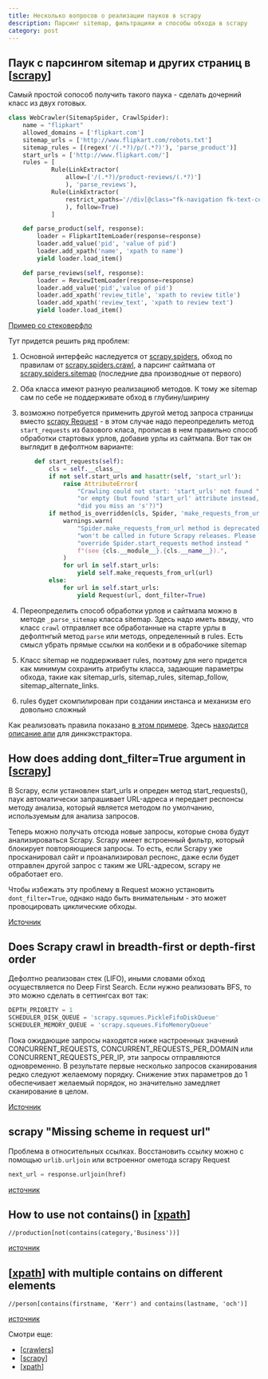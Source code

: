 ```yaml
---
title: Несколько вопросов о реализации пауков в scrapy
description: Парсинг sitemap, фильтрацияи и способы обхода в scrapy
category: post
---
```

## Паук с парсингом sitemap и других страниц в [[scrapy]]

Самый простой сопособ получить такого паука - сделать дочерний класс из двух готовых.

```python
class WebCrawler(SitemapSpider, CrawlSpider):
    name = "flipkart"
    allowed_domains = ['flipkart.com']
    sitemap_urls = ['http://www.flipkart.com/robots.txt']
    sitemap_rules = [(regex('/(.*?)/p/(.*?)'), 'parse_product')]
    start_urls = ['http://www.flipkart.com/']
    rules = [
            Rule(LinkExtractor(
                allow=['/(.*?)/product-reviews/(.*?)']
                ), 'parse_reviews'),
            Rule(LinkExtractor(
                restrict_xpaths='//div[@class="fk-navigation fk-text-center tmargin10"]'
                ), follow=True)
            ]

    def parse_product(self, response):
        loader = FlipkartItemLoader(response=response)
        loader.add_value('pid', 'value of pid')
        loader.add_xpath('name', 'xpath to name')
        yield loader.load_item()

    def parse_reviews(self, response):
        loader = ReviewItemLoader(response=response)
        loader.add_value('pid','value of pid')
        loader.add_xpath('review_title', 'xpath to review title')
        loader.add_xpath('review_text', 'xpath to review text')
        yield loader.load_item()
```

[Пример со стековерфло](https://stackoverflow.com/questions/28797762/multiple-inheritance-in-scrapy-spiders)

Тут придется решить ряд проблем:

1. Основной интерфейс наследуется от [scrapy.spiders](https://docs.scrapy.org/en/latest/_modules/scrapy/spiders.html#Spider), обход по правилам от [scrapy.spiders.crawl](https://docs.scrapy.org/en/latest/_modules/scrapy/spiders/crawl.html#CrawlSpider), а парсинг сайтмапа от [scrapy.spiders.sitemap](https://docs.scrapy.org/en/latest/_modules/scrapy/spiders/sitemap.html#SitemapSpider) (последние два производные от первого)
2. Оба класса имеют разную реализациюб методов. К тому же sitemap сам по себе не поддерживате обход в глубину/ширину
3. возможно потребуется применить другой метод запроса страницы вместо [scrapy Request](https://docs.scrapy.org/en/latest/topics/request-response.html) - в этом случае надо переопределить метод `start_requests` из базового класа, прописав в нем правильно способ обработки стартовых урлов, добавив урлы из сайтмапа. Вот так он выглядит в дефолтном варианте:

    ```python
        def start_requests(self):
            cls = self.__class__
            if not self.start_urls and hasattr(self, 'start_url'):
                raise AttributeError(
                    "Crawling could not start: 'start_urls' not found "
                    "or empty (but found 'start_url' attribute instead, "
                    "did you miss an 's'?)")
            if method_is_overridden(cls, Spider, 'make_requests_from_url'):
                warnings.warn(
                    "Spider.make_requests_from_url method is deprecated; it "
                    "won't be called in future Scrapy releases. Please "
                    "override Spider.start_requests method instead "
                    f"(see {cls.__module__}.{cls.__name__}).",
                )
                for url in self.start_urls:
                    yield self.make_requests_from_url(url)
            else:
                for url in self.start_urls:
                    yield Request(url, dont_filter=True)
    ```

4. Переопределить способ обработки урлов и сайтмапа можно в методе `_parse_sitemap` класса sitemap. Здесь надо иметь ввиду, что класс `crawl` отправляет все обработанные на старте урлы в дефолтнгый метод `parse` или методs, определенный в rules. Есть смысл убрать прямые ссылки на колбеки и в обрабочике sitemap
5. Класс sitemap не поддерживает rules, поэтому для него придется как минимум сохранить атрибуты класса, задающие параметры обхода, такие как sitemap_urls, sitemap_rules, sitemap_follow, sitemap_alternate_links.
6. rules будет скомпилирован при создании инстанса и механизм его довольно сложный

Как реализовать правила показано [в этом примере](https://docs.scrapy.org/en/latest/topics/spiders.html#crawlspider-example). Здесь [находится описание апи](https://docs.scrapy.org/en/latest/topics/link-extractors.html?highlight=LinkExtractor#scrapy.linkextractors.lxmlhtml.LxmlLinkExtractor) для динкэкстрактора.

## How does adding dont_filter=True argument in [[scrapy]]

В Scrapy, если установлен start_urls и опреден метод start_requests(), паук автоматически запрашивает URL-адреса и передает респонсы методу анализа, который является методом по умолчанию, используемым для анализа запросов.

Теперь можно получать отсюда новые запросы, которые снова будут анализироваться Scrapy. Scrapy имеет встроенный фильтр, который блокирует повторяющиеся запросы. То есть, если Scrapy уже просканировал сайт и проанализировал респонс, даже если будет отправлен другой запрос с таким же URL-адресом, scrapy не обработает его.

Чтобы избежать эту проблему в Request можно установить `dont_filter=True`, однако надо быть внимательным - это может провоцировать циклические обходы.

[Источник](https://stackoverflow.com/questions/38951878/how-does-adding-dont-filter-true-argument-in-scrapy-request-make-my-parsing-meth)

## Does Scrapy crawl in breadth-first or depth-first order

Дефолтно реализован стек (LIFO), иными словами обход осуществляется по Deep First Search. Если нужно реализовать BFS, то это можно сделать в сеттингсах вот так:

```python
DEPTH_PRIORITY = 1
SCHEDULER_DISK_QUEUE = 'scrapy.squeues.PickleFifoDiskQueue'
SCHEDULER_MEMORY_QUEUE = 'scrapy.squeues.FifoMemoryQueue'
```

Пока ожидающие запросы находятся ниже настроенных значений CONCURRENT_REQUESTS, CONCURRENT_REQUESTS_PER_DOMAIN или CONCURRENT_REQUESTS_PER_IP, эти запросы отправляются одновременно. В результате первые несколько запросов сканирования редко следуют желаемому порядку. Снижение этих параметров до 1 обеспечивает желаемый порядок, но значительно замедляет сканирование в целом.

[Источник](https://doc.scrapy.org/en/latest/faq.html#does-scrapy-crawl-in-breadth-first-or-depth-first-order)

## scrapy "Missing scheme in request url"

Проблема в относительных ссылках. Восстановить ссылку можно с помощью `urlib.urljoin` или встроенног ометода scrapy Request

```python
next_url = response.urljoin(href)
```

[источник](https://stackoverflow.com/a/34979757/15966204)

## How to use not contains() in [[xpath]]

```shell
//production[not(contains(category,'Business'))]
```

[источник](https://stackoverflow.com/questions/11024080/how-to-use-not-contains-in-xpath)

## [[xpath]] with multiple contains on different elements

```shell
//person[contains(firstname, 'Kerr') and contains(lastname, 'och')]
```

[источник](https://stackoverflow.com/questions/18547410/xpath-with-multiple-contains-on-different-elements/18547533)

Смотри еще:

- [[crawlers]]
- [[scrapy]]
- [[xpath]]

[//begin]: # "Autogenerated link references for markdown compatibility"
[scrapy]: ../notes/scrapy "Scrapy"
[scrapy]: ../notes/scrapy "Scrapy"
[xpath]: ../notes/xpath "XPath в scrapy"
[xpath]: ../notes/xpath "XPath в scrapy"
[crawlers]: ../lists/crawlers "Crawlers"
[scrapy]: ../notes/scrapy "Scrapy"
[xpath]: ../notes/xpath "XPath в scrapy"
[//end]: # "Autogenerated link references"
[//begin]: # "Autogenerated link references for markdown compatibility"
[scrapy]: ../notes/scrapy "Scrapy"
[scrapy]: ../notes/scrapy "Scrapy"
[xpath]: ../notes/xpath "XPath в scrapy"
[xpath]: ../notes/xpath "XPath в scrapy"
[crawlers]: ../lists/crawlers "Crawlers"
[scrapy]: ../notes/scrapy "Scrapy"
[xpath]: ../notes/xpath "XPath в scrapy"
[//end]: # "Autogenerated link references"